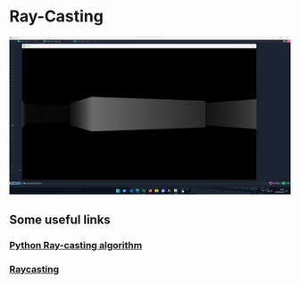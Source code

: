 # Ray-Casting

![image](images/raycastingf.png)

## Some useful links

###  [Python Ray-casting algorithm](https://rosettacode.org/wiki/Ray-casting_algorithm#Python)
###  [Raycasting](https://lodev.org/cgtutor/raycasting.html)

